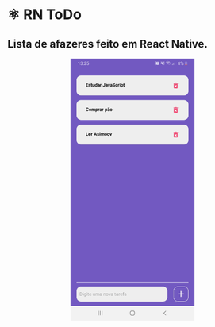# :atom_symbol: RN ToDo

## Lista de afazeres feito em React Native. 

<p align="center">
  <img src="screen.jpeg" width='250'/>
</p>